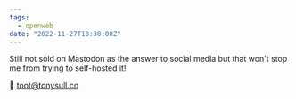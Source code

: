```yaml
---
tags:
  - openweb
date: "2022-11-27T18:30:00Z"
---
```


Still not sold on Mastodon as the answer to social media but that won't stop me from trying to self-hosted it!

🦣 toot@tonysull.co
